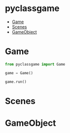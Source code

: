 # pyclassgame

- [Game](#game)
- [Scenes](#installation)
- [GameObject](#game-object)

# Game

```python
from pyclassgame import Game

game = Game()

game.run()
```

# Scenes

# GameObject